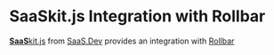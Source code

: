 
# **SaaS**kit.js Integration with Rollbar

[**SaaS**kit.js](https://saaskit.js.org) from [SaaS.Dev](https://saas.dev) provides an integration with [Rollbar](https://saaskit.js.org/integrations/rollbar)
